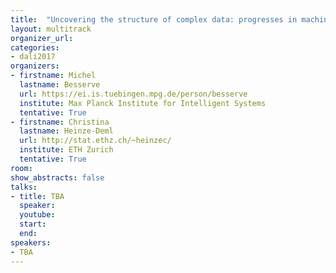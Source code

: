 ```yaml
---
title:  "Uncovering the structure of complex data: progresses in machine learning and causal inference"
layout: multitrack
organizer_url: 
categories:
- dali2017
organizers:
- firstname: Michel 
  lastname: Besserve
  url: https://ei.is.tuebingen.mpg.de/person/besserve
  institute: Max Planck Institute for Intelligent Systems
  tentative: True
- firstname: Christina 
  lastname: Heinze-Deml
  url: http://stat.ethz.ch/~heinzec/
  institute: ETH Zurich
  tentative: True
room: 
show_abstracts: false
talks:
- title: TBA
  speaker:
  youtube: 
  start: 
  end: 
speakers:
- TBA 
---
```

